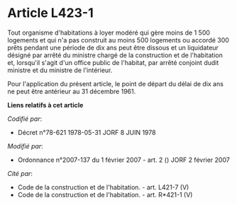 # Article L423-1

Tout organisme d'habitations à loyer modéré qui gère moins de 1 500 logements et qui n'a pas construit au moins 500 logements
ou accordé 300 prêts pendant une période de dix ans peut être dissous et un liquidateur désigné par arrêté du ministre chargé
de la construction et de l'habitation et, lorsqu'il s'agit d'un office public de l'habitat, par arrêté conjoint dudit
ministre et du ministre de l'intérieur.

Pour l'application du présent article, le point de départ du délai de dix ans ne peut être antérieur au 31 décembre 1961.

**Liens relatifs à cet article**

_Codifié par_:

  - Décret n°78-621 1978-05-31 JORF 8 JUIN 1978

_Modifié par_:

  - Ordonnance n°2007-137 du 1 février 2007 - art. 2 () JORF 2 février 2007

_Cité par_:

  - Code de la construction et de l'habitation. - art. L421-7 (V)
  - Code de la construction et de l'habitation. - art. R*421-1 (V)
